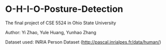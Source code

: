 # O-H-I-O-Posture-Detection
The final project of CSE 5524 in Ohio State University

Author: Yi Zhao, Yule Huang, Yunhao Zhang

Dataset used: INRIA Person Dataset (http://pascal.inrialpes.fr/data/human/)

